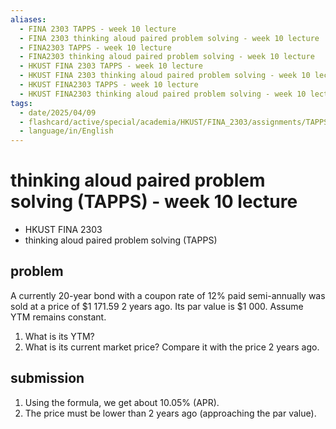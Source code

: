 ```yaml
---
aliases:
  - FINA 2303 TAPPS - week 10 lecture
  - FINA 2303 thinking aloud paired problem solving - week 10 lecture
  - FINA2303 TAPPS - week 10 lecture
  - FINA2303 thinking aloud paired problem solving - week 10 lecture
  - HKUST FINA 2303 TAPPS - week 10 lecture
  - HKUST FINA 2303 thinking aloud paired problem solving - week 10 lecture
  - HKUST FINA2303 TAPPS - week 10 lecture
  - HKUST FINA2303 thinking aloud paired problem solving - week 10 lecture
tags:
  - date/2025/04/09
  - flashcard/active/special/academia/HKUST/FINA_2303/assignments/TAPPS/week_10_lecture
  - language/in/English
---
```


# thinking aloud paired problem solving \(TAPPS\) - week 10 lecture

- HKUST FINA 2303
- thinking aloud paired problem solving \(TAPPS\)

## problem

A currently 20-year bond with a coupon rate of 12% paid semi-annually was sold at a price of \$1&nbsp;171.59 2 years ago. Its par value is \$1&nbsp;000. Assume YTM remains constant.

1. What is its YTM?
2. What is its current market price? Compare it with the price 2 years ago.

## submission

1. Using the formula, we get about 10.05% \(APR\).
2. The price must be lower than 2 years ago \(approaching the par value\).
